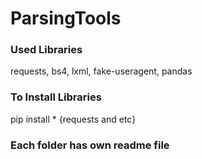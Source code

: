 # ParsingTools

### Used Libraries
requests, bs4, lxml, fake-useragent, pandas

### To Install Libraries
pip install * {requests and etc}

### Each folder has own readme file
